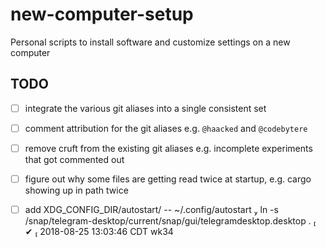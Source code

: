 # new-computer-setup
Personal scripts to install software and customize settings on a new computer

## TODO
 - [ ] integrate the various git aliases into a single consistent set
 - [ ] comment attribution for the git aliases e.g. `@haacked` and `@codebytere`
 - [ ] remove cruft from the existing git aliases e.g. incomplete experiments that got commented out
 - [ ] figure out why some files are getting read twice at startup, e.g. cargo showing up in path twice
 - [ ] add XDG_CONFIG_DIR/autostart/ --  ~/.config/autostart  ln -s /snap/telegram-desktop/current/snap/gui/telegramdesktop.desktop .    ✔  2018-08-25 13:03:46 CDT wk34

